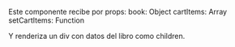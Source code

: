 Este componente recibe por props:
    book: Object
    cartItems: Array
    setCartItems: Function

Y renderiza un div con datos del libro como children. 